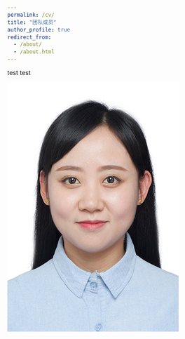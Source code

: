 ```yaml
---
permalink: /cv/
title: "团队成员"
author_profile: true
redirect_from: 
  - /about/
  - /about.html
---
```



test test

![这是一张描述图片](/images/guo.png)

